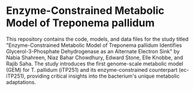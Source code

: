 # Enzyme-Constrained Metabolic Model of Treponema pallidum
This repository contains the code, models, and data files for the study titled "Enzyme-Constrained Metabolic Model of Treponema pallidum Identifies Glycerol-3-Phosphate Dehydrogenase as an Alternate Electron Sink" by Nabia Shahreen, Niaz Bahar Chowdhury, Edward Stone, Elle Knobbe, and Rajib Saha. The study introduces the first genome-scale metabolic model (GEM) for T. pallidum (iTP251) and its enzyme-constrained counterpart (ec-iTP251), providing critical insights into the bacterium's unique metabolic adaptations.
